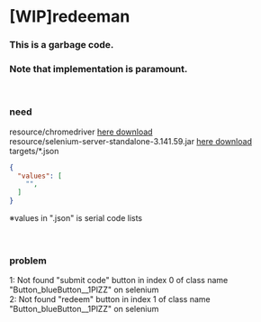 # [WIP]redeeman

### This is a garbage code.
### Note that implementation is paramount.
<br>

### need
resource/chromedriver [here download](https://sites.google.com/chromium.org/driver/)<br>
resource/selenium-server-standalone-3.141.59.jar [here download](https://www.selenium.dev/downloads/)<br>
targets/*.json<br>
```json
{
  "values": [
    "",
  ]
}
```
※values in ".json" is serial code lists<br>
<br>
<br>

### problem
1: Not found "submit code" button in  index 0 of class name "Button_blueButton__1PlZZ" on selenium<br>
2: Not found "redeem" button in index 1 of class name "Button_blueButton__1PlZZ" on selenium<br>
